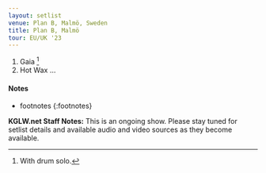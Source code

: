 ```yaml
---
layout: setlist
venue: Plan B, Malmö, Sweden
title: Plan B, Malmö
tour: EU/UK '23
---
```


1. Gaia
   [^1]
2. Hot Wax
…
<!--snippet-->


#### Notes

[^1]: With drum solo.
* footnotes
{:footnotes}

**KGLW.net Staff Notes:**
This is an ongoing show. Please stay tuned for setlist details and available audio and video sources as they become available.
